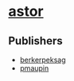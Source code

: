 # [astor](https://pypi.org/project/astor)



## Publishers
- [berkerpeksag](https://pypi.org/user/berkerpeksag)
- [pmaupin](https://pypi.org/user/pmaupin)

